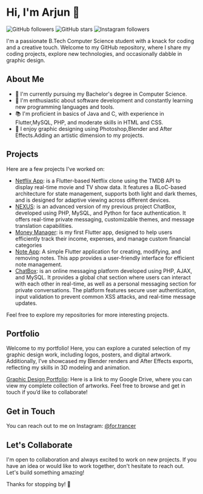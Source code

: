 # Hi, I'm Arjun 👋

![GitHub followers](https://img.shields.io/github/followers/for-trancer?label=Follow&style=social) ![GitHub stars](https://img.shields.io/github/stars/for-trancer?style=social) ![Instagram followers](https://img.shields.io/badge/Instagram-%40for.trancer-blueviolet?style=social&logo=instagram)

I'm a passionate B.Tech Computer Science student with a knack for coding and a creative touch. Welcome to my GitHub repository, where I share my coding projects, explore new technologies, and occasionally dabble in graphic design.

## About Me
- 🔭 I'm currently pursuing my Bachelor's degree in Computer Science.
- 🌱 I'm enthusiastic about software development and constantly learning new programming languages and tools.
- 📚 I'm proficient in basics of Java and C, with experience in Flutter,MySQL, PHP, and moderate skills in HTML and CSS.
- 🎨 I enjoy graphic designing using Photoshop,Blender and After Effects.Adding an artistic dimension to my projects.

## Projects
Here are a few projects I've worked on:

- [Netflix App](https://github.com/for-trancer/netflix_app): is a Flutter-based Netflix clone using the TMDB API to display real-time movie and TV show data. It features a BLoC-based architecture for state management, supports both light and dark themes, and is designed for adaptive viewing across different devices.
- [NEXUS](https://github.com/for-trancer/NEXUS): is an advanced version of my previous project ChatBox, developed using PHP, MySQL, and Python for face authentication. It offers real-time private messaging, customizable themes, and message translation capabilities.
- [Money Manager](https://github.com/for-trancer/money_manager): is my first Flutter app, designed to help users efficiently track their income, expenses, and manage custom financial categories
- [Note App](https://github.com/for-trancer/note_app): A simple Flutter application for creating, modifying, and removing notes. This app provides a user-friendly interface for efficient note management.
- [ChatBox](https://github.com/for-trancer/ChatBox): is an online messaging platform developed using PHP, AJAX, and MySQL. It provides a global chat section where users can interact with each other in real-time, as well as a personal messaging section for private conversations. The platform features secure user authentication, input validation to prevent common XSS attacks, and real-time message updates.


Feel free to explore my repositories for more interesting projects.

## Portfolio

Welcome to my portfolio! Here, you can explore a curated selection of my graphic design work, including logos, posters, and digital artwork. Additionally, I’ve showcased my Blender renders and After Effects exports, reflecting my skills in 3D modeling and animation.

[Graphic Design Portfolio](https://drive.google.com/drive/folders/1MkX5q7RnxW4DRvFqmpoSOmOpMIo2GTxQ): Here is a link to my Google Drive, where you can view my complete collection of artworks. Feel free to browse and get in touch if you’d like to collaborate!


## Get in Touch
You can reach out to me on Instagram: [@for.trancer](https://www.instagram.com/for.trancer/)

## Let's Collaborate
I'm open to collaboration and always excited to work on new projects. If you have an idea or would like to work together, don't hesitate to reach out. Let's build something amazing!

Thanks for stopping by! 🚀
